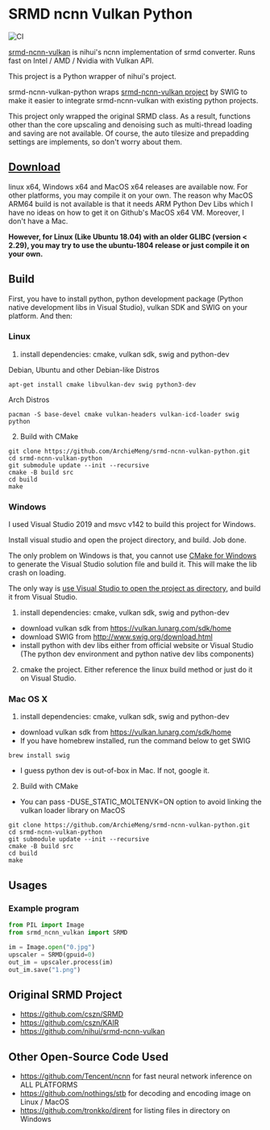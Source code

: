 # SRMD ncnn Vulkan Python

![CI](https://github.com/ArchieMeng/srmd-ncnn-vulkan-python/workflows/CI/badge.svg)

[srmd-ncnn-vulkan](https://github.com/nihui/srmd-ncnn-vulkan) is nihui's ncnn implementation of srmd converter. Runs fast on Intel / AMD / Nvidia with Vulkan API.

This project is a Python wrapper of nihui's project.

srmd-ncnn-vulkan-python wraps [srmd-ncnn-vulkan project](https://github.com/nihui/srmd-ncnn-vulkan) by SWIG to make it easier to integrate srmd-ncnn-vulkan with existing python projects.

This project only wrapped the original SRMD class. As a result, functions other than the core upscaling and denoising such as multi-thread loading and saving are not available. Of course, the auto tilesize and prepadding settings are implements, so don't worry about them.

## [Download](https://github.com/ArchieMeng/srmd-ncnn-vulkan-python/releases)

linux x64, Windows x64 and MacOS x64 releases are available now. For other platforms, you may compile it on your own.
The reason why MacOS ARM64 build is not available is that it needs ARM Python Dev Libs which I have no ideas on how to
get it on Github's MacOS x64 VM. Moreover, I don't have a Mac.

**However, for Linux (Like Ubuntu 18.04) with an older GLIBC (version < 2.29), you may try to use the ubuntu-1804 release or just compile it on your own.**

## Build

First, you have to install python, python development package (Python native development libs in Visual Studio), vulkan SDK and SWIG on your platform. And then:

### Linux
1. install dependencies: cmake, vulkan sdk, swig and python-dev

Debian, Ubuntu and other Debian-like Distros
```shell
apt-get install cmake libvulkan-dev swig python3-dev
```
Arch Distros
```shell
pacman -S base-devel cmake vulkan-headers vulkan-icd-loader swig python
````

2. Build with CMake
```shell
git clone https://github.com/ArchieMeng/srmd-ncnn-vulkan-python.git
cd srmd-ncnn-vulkan-python
git submodule update --init --recursive
cmake -B build src
cd build
make
```

### Windows
I used Visual Studio 2019 and msvc v142 to build this project for Windows.

Install visual studio and open the project directory, and build. Job done.

The only problem on Windows is that, you cannot use [CMake for Windows](https://cmake.org/download/) to generate the Visual Studio solution file and build it. This will make the lib crash on loading.

The only way is [use Visual Studio to open the project as directory](https://www.microfocus.com/documentation/visual-cobol/vc50/VS2019/GUID-BE1C48AA-DB22-4F38-9644-E9B48658EF36.html), and build it from Visual Studio.

1. install dependencies: cmake, vulkan sdk, swig and python-dev
- download vulkan sdk from https://vulkan.lunarg.com/sdk/home
- download SWIG from http://www.swig.org/download.html
- install python with dev libs either from official website or Visual Studio
  (The python dev environment and python native dev libs components)
2. cmake the project. Either reference the linux build method or just do it on Visual Studio.

### Mac OS X
1. install dependencies: cmake, vulkan sdk, swig and python-dev
- download vulkan sdk from https://vulkan.lunarg.com/sdk/home
- If you have homebrew installed, run the command below to get SWIG
```shell
brew install swig
```
- I guess python dev is out-of-box in Mac. If not, google it.


2. Build with CMake
- You can pass -DUSE_STATIC_MOLTENVK=ON option to avoid linking the vulkan loader library on MacOS
```shell
git clone https://github.com/ArchieMeng/srmd-ncnn-vulkan-python.git
cd srmd-ncnn-vulkan-python
git submodule update --init --recursive
cmake -B build src
cd build
make
```

## Usages

### Example program

```python
from PIL import Image
from srmd_ncnn_vulkan import SRMD

im = Image.open("0.jpg")
upscaler = SRMD(gpuid=0)
out_im = upscaler.process(im)
out_im.save("1.png")
```

## Original SRMD Project

- https://github.com/cszn/SRMD
- https://github.com/cszn/KAIR
- https://github.com/nihui/srmd-ncnn-vulkan

## Other Open-Source Code Used

- https://github.com/Tencent/ncnn for fast neural network inference on ALL PLATFORMS
- https://github.com/nothings/stb for decoding and encoding image on Linux / MacOS
- https://github.com/tronkko/dirent for listing files in directory on Windows
